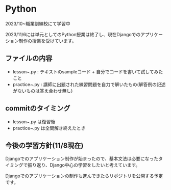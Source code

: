 # Python

2023/10~職業訓練校にて学習中


2023/11/6には単元としてのPython授業は終了し、現在Djangoでのアプリケーション制作の授業を受けています。

## ファイルの内容
- lesson~.py : テキストのsampleコード + 自分でコードを書いて試してみたこと
- practice~.py : 講師に出題された練習問題を自力で解いたもの(解答例の記述がないものは答え合わせ無し)

## commitのタイミング
- lesson~.py は復習後
- practice~.py は全問解き終えたとき

## 今後の学習方針(11/8現在)
Djangoでのアプリケーション制作が始まったので、基本文法は必要になったタイミングで振り返り、Django中心の学習をしたいと考えています。

Djangoでのアプリケーションの制作も進んできたらリポジトリを公開する予定です。


